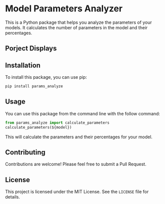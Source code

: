 # Model Parameters Analyzer

This is a Python package that helps you analyze the parameters of your models. It calculates the number of parameters in the model and their percentages.

## Porject Displays

## Installation

To install this package, you can use pip:

```sh
pip install params_analyze
```

## Usage

You can use this package from the command line with the follow command:

```python
from params_analyze import calculate_parameters
calculate_parameters(${model})
```

This will calculate the parameters and their percentages for your model.

## Contributing

Contributions are welcome! Please feel free to submit a Pull Request.

## License

This project is licensed under the MIT License. See the `LICENSE` file for details.

